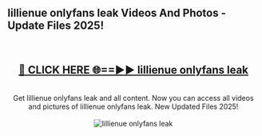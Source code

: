 <h2>lillienue onlyfans leak Videos And Photos - Update Files 2025!</h2>
<br>
<div align="center">
<h2><a href="https://top-ai-tools.click/QrbHav" rel="nofollow">🔴 CLICK HERE 🌐==►► lillienue onlyfans leak</a></h2>
<br>
Get lillienue onlyfans leak and all content. Now you can access all videos and pictures of lillienue onlyfans leak. New Updated Files 2025!
<br>
<br>
<a href="https://top-ai-tools.click/QrbHav" rel="nofollow" data-target="animated-image.originalLink"><img src="https://i.ibb.co.com/WyWwxjT/player-gif2.gif" alt="lillienue onlyfans leak" style="max-width: 100%; display: inline-block;" data-target="animated-image.originalImage"></a>
</div>
<br>